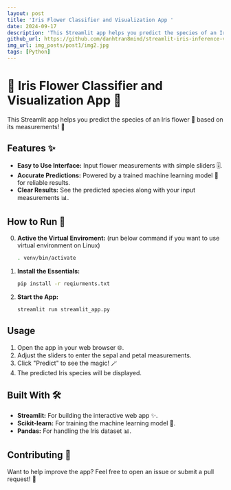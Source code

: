 ```yaml
---
layout: post
title: 'Iris Flower Classifier and Visualization App '
date: 2024-09-17
description: 'This Streamlit app helps you predict the species of an Iris flower 💐 based on its measurements! 📏'
github_url: https://github.com/danhtran8mind/streamlit-iris-inference-visualization
img_url: img_posts/post1/img2.jpg
tags: [Python]
---
```



# 🌺 Iris Flower Classifier and Visualization App 🌺

This Streamlit app helps you predict the species of an Iris flower 💐 based on its measurements! 📏

## Features ✨

* **Easy to Use Interface:**  Input flower measurements with simple sliders 🎚️.
* **Accurate Predictions:**  Powered by a trained machine learning model 🧠 for reliable results.
* **Clear Results:**  See the predicted species along with your input measurements 📊.

## How to Run 🚀

0. **Active the Virtual Enviroment:** (run below command if you want to use virtual environment on Linux)
   ```bash
   . venv/bin/activate 
   ```

2. **Install the Essentials:**
   ```bash
   pip install -r reqiurments.txt
   ```

3. **Start the App:**
   ```bash
   streamlit run streamlit_app.py
   ```

## Usage 

1. Open the app in your web browser 🌐.
2. Adjust the sliders to enter the sepal and petal measurements.
3. Click "Predict" to see the magic! 🪄
4. The predicted Iris species will be displayed.

## Built With 🛠️

* **Streamlit:**  For building the interactive web app ✨.
* **Scikit-learn:**  For training the machine learning model 🧠.
* **Pandas:**  For handling the Iris dataset 📊.

## Contributing 🤝

Want to help improve the app?  Feel free to open an issue or submit a pull request! 🎉

